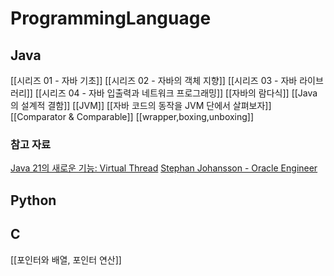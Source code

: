 # ProgrammingLanguage

## Java
[[시리즈 01 - 자바 기초]]
[[시리즈 02 - 자바의 객체 지향]]
[[시리즈 03 - 자바 라이브러리]]
[[시리즈 04 - 자바 입출력과 네트워크 프로그래밍]]
[[자바의 람다식]]
[[Java의 설계적 결함]]
[[JVM]]
[[자바 코드의 동작을 JVM 단에서 살펴보자]]
[[Comparator & Comparable]]
[[wrapper,boxing,unboxing]]
### 참고 자료
[Java 21의 새로운 기능: Virtual Thread](https://techblog.woowahan.com/15398/#toc-7)
[Stephan Johansson - Oracle Engineer](https://kstefanj.github.io/)
## Python
## C
[[포인터와 배열, 포인터 연산]]


